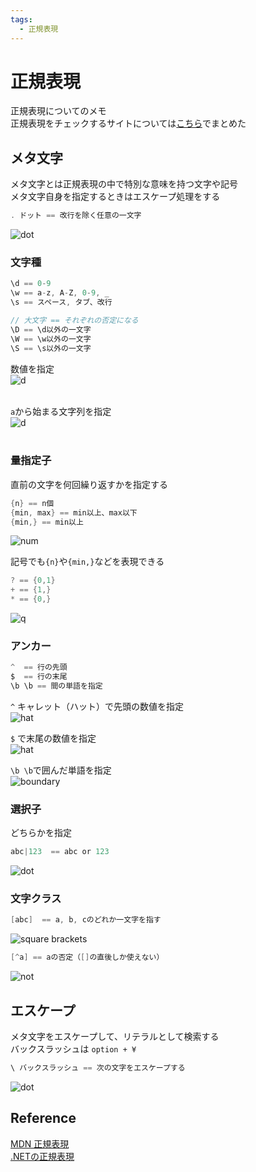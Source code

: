 ```yaml
---
tags:
  - 正規表現
---
```


# 正規表現

正規表現についてのメモ<br>
正規表現をチェックするサイトについては[こちら](https://pixcelo.github.io/whakamarie/JavaScript/javascript_regex/)でまとめた

## メタ文字
メタ文字とは正規表現の中で特別な意味を持つ文字や記号<br>
メタ文字自身を指定するときはエスケープ処理をする
```c
. ドット == 改行を除く任意の一文字
```
![dot](img/regex_dot.png)

### 文字種
```c
\d == 0-9
\w == a-z, A-Z, 0-9, _
\s == スペース, タブ、改行

// 大文字 == それぞれの否定になる
\D == \d以外の一文字
\W == \w以外の一文字
\S == \s以外の一文字
```
数値を指定<br>
![d](img/regex_d.png)<br><br>

`a`から始まる文字列を指定<br>
![d](img/regex_w.png)<br><br>

### 量指定子
直前の文字を何回繰り返すかを指定する
```c
{n} == n個
{min, max} == min以上、max以下
{min,} == min以上
```
![num](img/regex_num.png)

記号でも`{n}`や`{min,}`などを表現できる
```c
? == {0,1}
+ == {1,}
* == {0,}
```
![q](img/regex_q.png)

### アンカー
```c
^  == 行の先頭
$  == 行の末尾
\b \b == 間の単語を指定
```
`^` キャレット（ハット）で先頭の数値を指定<br>
![hat](img/regex_hat.png)

`$` で末尾の数値を指定<br>
![hat](img/regex_dollar.png)

`\b \b`で囲んだ単語を指定<br>
![boundary](img/regex_word_boundary.png)

### 選択子
どちらかを指定
```c
abc|123  == abc or 123
```
![dot](img/regex_or.png)

### 文字クラス
```c
[abc]  == a, b, cのどれか一文字を指す
```
![square brackets](img/regx_square_brackets.png)

```c
[^a] == aの否定（[]の直後しか使えない）
```
![not](img/regex_not_hat.png)

## エスケープ
メタ文字をエスケープして、リテラルとして検索する<br>
バックスラッシュは `option + ¥`
```c
\ バックスラッシュ == 次の文字をエスケープする
```
![dot](img/regex_backslash.png)

## Reference
[MDN 正規表現](https://developer.mozilla.org/ja/docs/Web/JavaScript/Guide/Regular_Expressions)<br>
[.NETの正規表現](https://learn.microsoft.com/ja-jp/dotnet/standard/base-types/regular-expressions)<br>
